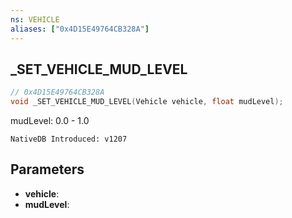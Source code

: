 ```yaml
---
ns: VEHICLE
aliases: ["0x4D15E49764CB328A"]
---
```

## _SET_VEHICLE_MUD_LEVEL

```c
// 0x4D15E49764CB328A
void _SET_VEHICLE_MUD_LEVEL(Vehicle vehicle, float mudLevel);
```

mudLevel: 0.0 - 1.0

```
NativeDB Introduced: v1207
```

## Parameters
* **vehicle**:
* **mudLevel**:
